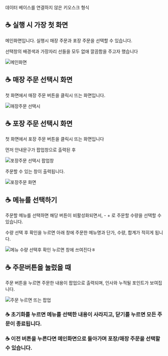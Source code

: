 데이터 베이스를 연결하지 않은 키오스크 형식

## ☕ 실행 시 가장 첫 화면
메인화면입니다. 실행시 매장 주문과 포장 주문을 선택할 수 있습니다.

선택창의 배경색과 가장자리 선들을 모두 없애 깔끔함을 주고자 했습니다

![메인화면](https://user-images.githubusercontent.com/51469989/113513548-3ff38b00-95a5-11eb-86d1-3fe563240a24.JPG)

## ☕ 매장 주문 선택시 화면
첫 화면에서 매장 주문 버튼을 클릭시 뜨는 화면입니다.

![매장주문 선택시](https://user-images.githubusercontent.com/51469989/113513523-25b9ad00-95a5-11eb-9b03-a9d7be34d9af.JPG)

## ☕ 포장 주문 선택시 화면
첫 화면에서 포장 주문 버튼을 클릭시 뜨는 화면입니다

먼저 안내문구가 팝업창으로 출력된 후

![포장주문 선택시 팝업창](https://user-images.githubusercontent.com/51469989/113513734-10914e00-95a6-11eb-9ea1-168436d90f40.JPG)

주문할 수 있는 창이 출력됩니다.

![포장주문 화면](https://user-images.githubusercontent.com/51469989/113513613-85b05380-95a5-11eb-9c16-45839a024859.JPG)

## ☕ 메뉴를 선택하기
주문할 메뉴를 선택하면 해당 버튼이 비활성화되면서, - + 로 주문할 수량을 선택할 수 있습니다.

수량 선택 후 확인을 누르면 아래 창에 주문한 메뉴명과 단가, 수량, 합계가 적히게 됩니다.

![메뉴 수량 선택후 확인 누르면 창에 쓰여진다](https://user-images.githubusercontent.com/51469989/113513649-b42e2e80-95a5-11eb-97dc-291130fba50b.JPG)ㅎ

## ☕ 주문버튼을 눌렀을 때
주문 버튼을 누르면 주문한 내용이 팝업으로 출력되며, 인사와 누적될 포인트가 보여집니다.

![주문 누르면 뜨는 팝업](https://user-images.githubusercontent.com/51469989/113513784-3a4a7500-95a6-11eb-9898-73432cbf4d6c.JPG)

### ☕ 초기화를 누르면 메뉴를 선택한 내용이 사라지고, 닫기를 누르면 모든 주문이 종료됩니다.
### ☕ 이전 버튼을 누른다면 메인화면으로 돌아가며 포장/매장 주문을 선택할 수 있습니다.
